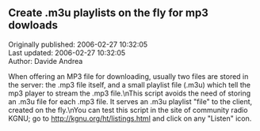 ## Create .m3u playlists on the fly for mp3 dowloads  
Originally published: 2006-02-27 10:32:05  
Last updated: 2006-02-27 10:32:05  
Author: Davide Andrea  
  
When offering an MP3 file for downloading, usually two files are stored in the server: the .mp3 file itself, and a small playlist file (.m3u) which tell the mp3 player to stream the .mp3 file.\nThis script avoids the need of storing an .m3u file for each .mp3 file. It serves an .m3u playlist "file" to the client, created on the fly.\nYou can test this script in the site of community radio KGNU; go to http://kgnu.org/ht/listings.html and click on any "Listen" icon.